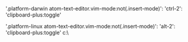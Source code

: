 '.platform-darwin atom-text-editor.vim-mode:not(.insert-mode)':
  'ctrl-2': 'clipboard-plus:toggle'

'.platform-linux atom-text-editor.vim-mode:not(.insert-mode)':
  'alt-2': 'clipboard-plus:toggle'
      c:\
